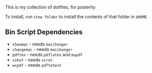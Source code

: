 This is my collection of dotfiles, for posterity

To install, run `stow folder` to install the contents of that folder in `$HOME`

## Bin Script Dependencies
* `showmac` - needs `macchanger`
* `changemac` - needs `macchanger` 
* `pdftex` - needs `pdflatex` and `mupdf`
* `sshot` - needs `scrot`
* `wcpdf` - needs `pdftotext`
